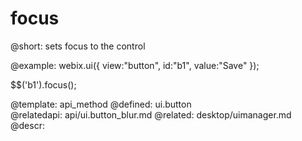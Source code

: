 focus
=============



@short:
	sets focus to the control

@example:
webix.ui({
    view:"button", 
    id:"b1", 
    value:"Save"
});
 
$$('b1').focus();


@template:	api_method
@defined:	ui.button	
@relatedapi:
	api/ui.button_blur.md
@related: 
	desktop/uimanager.md
@descr:


